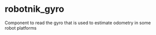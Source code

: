 # robotnik_gyro
Component to read the gyro that is used to estimate odometry in some robot platforms
